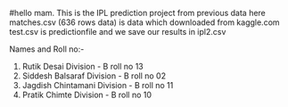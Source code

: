 #hello mam.
This is the IPL prediction project from previous data
here matches.csv (636 rows data) is data which downloaded from kaggle.com
test.csv is predictionfile
and we save our results in ipl2.csv



Names and Roll no:-
1) Rutik Desai  Division - B roll no 13
2) Siddesh Balsaraf  Division - B roll no 02
3) Jagdish Chintamani  Division - B roll no 11
4) Pratik Chimte  Division - B roll no 10